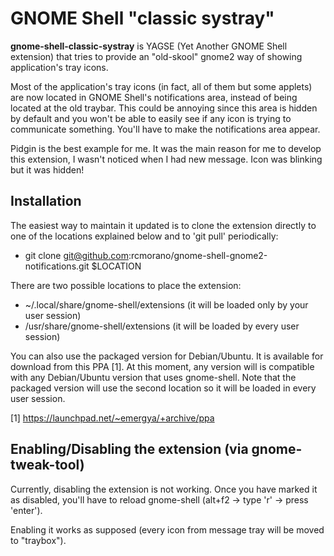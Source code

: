 # GNOME Shell "classic systray"

**gnome-shell-classic-systray** is YAGSE (Yet Another GNOME Shell extension) that tries to provide an "old-skool" gnome2 way of showing application's tray icons.

Most of the application's tray icons (in fact, all of them but some applets) are now located in GNOME Shell's notifications area, instead of being located at the old traybar.
This could be annoying since this area is hidden by default and you won't be able to easily see if any icon is trying to communicate something. You'll have to make the notifications area appear.

Pidgin is the best example for me. It was the main reason for me to develop this extension, I wasn't noticed when I had new message. Icon was blinking but it was hidden!

## Installation

The easiest way to maintain it updated is to clone the extension directly to one of the locations explained below and to 'git pull' periodically:

* git clone git@github.com:rcmorano/gnome-shell-gnome2-notifications.git $LOCATION

There are two possible locations to place the extension:

* ~/.local/share/gnome-shell/extensions (it will be loaded only by your user session)
* /usr/share/gnome-shell/extensions (it will be loaded by every user session)

You can also use the packaged version for Debian/Ubuntu. It is available for download from this PPA [1]. At this moment, any version will is compatible with any Debian/Ubuntu version that uses gnome-shell.
Note that the packaged version will use the second location so it will be loaded in every user session.

[1] https://launchpad.net/~emergya/+archive/ppa

## Enabling/Disabling the extension (via gnome-tweak-tool)

Currently, disabling the extension is not working. Once you have marked it as disabled, you'll have to reload gnome-shell (alt+f2 -> type 'r' -> press 'enter').

Enabling it works as supposed (every icon from message tray will be moved to "traybox").
